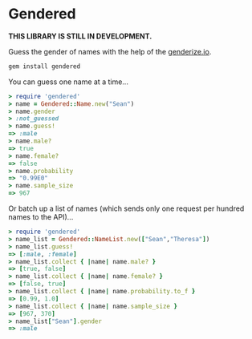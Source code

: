 # Gendered

**THIS LIBRARY IS STILL IN DEVELOPMENT.**

Guess the gender of names with the help of the [genderize.io](http://genderize.io).

```bash
gem install gendered
```

You can guess one name at a time...
```ruby
> require 'gendered'
> name = Gendered::Name.new("Sean")
> name.gender
> :not_guessed
> name.guess!
=> :male
> name.male?
=> true
> name.female?
=> false
> name.probability
=> "0.99E0"
> name.sample_size
=> 967
```

Or batch up a list of names (which sends only one request per hundred names to the API)...
```ruby
> require 'gendered'
> name_list = Gendered::NameList.new(["Sean","Theresa"])
> name_list.guess!
=> [:male, :female]
> name_list.collect { |name| name.male? }
=> [true, false]
> name_list.collect { |name| name.female? }
=> [false, true]
> name_list.collect { |name| name.probability.to_f }
=> [0.99, 1.0]
> name_list.collect { |name| name.sample_size }
=> [967, 370]
> name_list["Sean"].gender
=> :male
```
